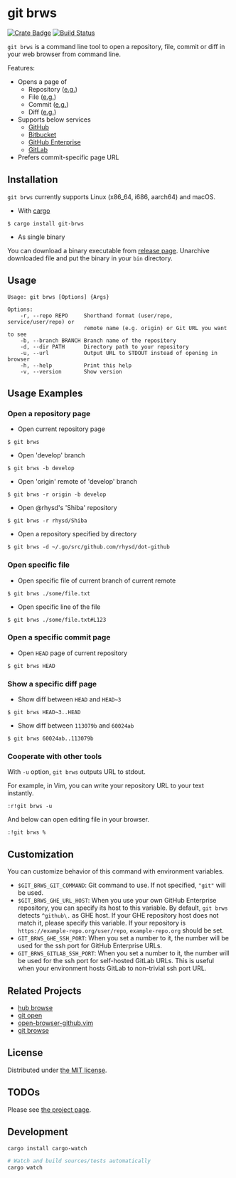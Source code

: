 git brws
========
[![Crate Badge][]][GitHub Project]
[![Build Status][]][CI Results]

`git brws` is a command line tool to open a repository, file, commit or diff in your web browser from command line.

Features:

- Opens a page of
  - Repository ([e.g.](https://github.com/rhysd/git-brws))
  - File ([e.g.](https://github.com/rhysd/git-brws/blob/master/Cargo.toml))
  - Commit ([e.g.](https://github.com/rhysd/git-brws/commit/60024ab1280f9f10423b22bc708f3f6ef97db6b5))
  - Diff ([e.g.](https://github.com/rhysd/git-brws/compare/e3c18d0d50252112d37bde97061370204b3cdab7...60024ab1280f9f10423b22bc708f3f6ef97db6b5))
- Supports below services
  - [GitHub](https://github.com)
  - [Bitbucket](https://bitbucket.org)
  - [GitHub Enterprise](https://enterprise.github.com/home)
  - [GitLab](https://about.gitlab.com/)
- Prefers commit-specific page URL

## Installation

`git brws` currently supports Linux (x86\_64, i686, aarch64) and macOS.

- With [cargo](https://crates.io/)

```
$ cargo install git-brws
```

- As single binary

You can download a binary executable from [release page][].
Unarchive downloaded file and put the binary in your `bin` directory. 

## Usage

```
Usage: git brws [Options] {Args}

Options:
    -r, --repo REPO     Shorthand format (user/repo, service/user/repo) or
                        remote name (e.g. origin) or Git URL you want to see
    -b, --branch BRANCH Branch name of the repository
    -d, --dir PATH      Directory path to your repository
    -u, --url           Output URL to STDOUT instead of opening in browser
    -h, --help          Print this help
    -v, --version       Show version
```

## Usage Examples

### Open a repository page

- Open current repository page

```
$ git brws
```

- Open 'develop' branch

```
$ git brws -b develop
```

- Open 'origin' remote of 'develop' branch

```
$ git brws -r origin -b develop
```

- Open @rhysd's 'Shiba' repository

```
$ git brws -r rhysd/Shiba
```

- Open a repository specified by directory

```
$ git brws -d ~/.go/src/github.com/rhysd/dot-github
```

### Open specific file

- Open specific file of current branch of current remote

```
$ git brws ./some/file.txt
```

- Open specific line of the file

```
$ git brws ./some/file.txt#L123
```

### Open a specific commit page

- Open `HEAD` page of current repository

```
$ git brws HEAD
```

### Show a specific diff page

- Show diff between `HEAD` and `HEAD~3`

```
$ git brws HEAD~3..HEAD
```

- Show diff between `113079b` and `60024ab`

```
$ git brws 60024ab..113079b
```

### Cooperate with other tools

With `-u` option, `git brws` outputs URL to stdout.

For example, in Vim, you can write your repository URL to your text instantly.

```
:r!git brws -u
```

And below can open editing file in your browser.

```
:!git brws %
```

## Customization

You can customize behavior of this command with environment variables.

- `$GIT_BRWS_GIT_COMMAND`: Git command to use. If not specified, `"git"` will be used.
- `$GIT_BRWS_GHE_URL_HOST`: When you use your own GitHub Enterprise repository, you can specify its host to this variable.
  By default, `git brws` detects `^github\.` as GHE host. If your GHE repository host does not match it, please specify
  this variable. If your repository is `https://example-repo.org/user/repo`, `example-repo.org` should be set.
- `GIT_BRWS_GHE_SSH_PORT`: When you set a number to it, the number will be used for the ssh port for GitHub Enterprise URLs.
- `GIT_BRWS_GITLAB_SSH_PORT`: When you set a number to it, the number will be used for the ssh port for self-hosted GitLab URLs.
  This is useful when your environment hosts GitLab to non-trivial ssh port URL.

## Related Projects

- [hub browse](https://hub.github.com/)
- [git open](https://github.com/paulirish/git-open)
- [open-browser-github.vim](https://github.com/tyru/open-browser-github.vim)
- [git browse](https://github.com/albertyw/git-browse)

## License

Distributed under [the MIT license](LICENSE.txt).

## TODOs

Please see [the project page](https://github.com/rhysd/git-brws/projects/1).

## Development

```sh
cargo install cargo-watch
```

```sh
# Watch and build sources/tests automatically
cargo watch
```

[GitHub Project]: https://github.com/rhysd/git-brws
[Crate Badge]: https://img.shields.io/crates/v/git-brws.svg
[CI Results]: https://travis-ci.org/rhysd/git-brws
[Build Status]: https://travis-ci.org/rhysd/git-brws.svg?branch=master
[release page]: https://github.com/rhysd/git-brws/releases
